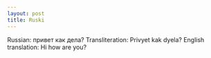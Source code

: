 ```yaml
---
layout: post
title: Ruski
---
```


Russian: привет как дела?
Transliteration: Privyet kak dyela?
English translation: Hi how are you?
